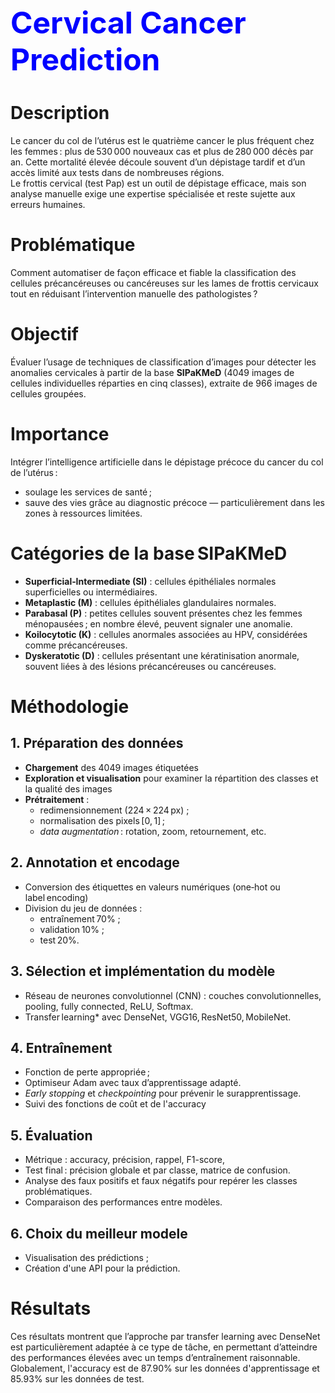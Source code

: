 <h1 style="color:blue; font-size: 48px;">Cervical Cancer Prediction</h1>

# Description
Le cancer du col de l’utérus est le quatrième cancer le plus fréquent chez les femmes : plus de 530 000 nouveaux cas et plus de 280 000 décès par an. Cette mortalité élevée découle souvent d’un dépistage tardif et d’un accès limité aux tests dans de nombreuses régions.  
Le frottis cervical (test Pap) est un outil de dépistage efficace, mais son analyse manuelle exige une expertise spécialisée et reste sujette aux erreurs humaines.

# Problématique
Comment automatiser de façon efficace et fiable la classification des cellules précancéreuses ou cancéreuses sur les lames de frottis cervicaux tout en réduisant l’intervention manuelle des pathologistes ?

# Objectif
Évaluer l’usage de techniques de classification d’images pour détecter les anomalies cervicales à partir de la base **SIPaKMeD** (4049 images de cellules individuelles réparties en cinq classes), extraite de 966 images de cellules groupées.

# Importance
Intégrer l’intelligence artificielle dans le dépistage précoce du cancer du col de l’utérus :
- soulage les services de santé ;
- sauve des vies grâce au diagnostic précoce — particulièrement dans les zones à ressources limitées.

# Catégories de la base SIPaKMeD
- **Superficial‑Intermediate (SI)** : cellules épithéliales normales superficielles ou intermédiaires.  
- **Metaplastic (M)** : cellules épithéliales glandulaires normales.  
- **Parabasal (P)** : petites cellules souvent présentes chez les femmes ménopausées ; en nombre élevé, peuvent signaler une anomalie.  
- **Koilocytotic (K)** : cellules anormales associées au HPV, considérées comme précancéreuses.  
- **Dyskeratotic (D)** : cellules présentant une kératinisation anormale, souvent liées à des lésions précancéreuses ou cancéreuses.

# Méthodologie

## 1. Préparation des données
- **Chargement** des 4049 images étiquetées
- **Exploration et visualisation** pour examiner la répartition des classes et la qualité des images  
- **Prétraitement** :  
  - redimensionnement (224 × 224 px) ;  
  - normalisation des pixels [0, 1] ;  
  - *data augmentation* : rotation, zoom, retournement, etc.

## 2. Annotation et encodage
- Conversion des étiquettes en valeurs numériques (one‑hot ou label encoding)
- Division du jeu de données :  
  - entraînement 70% ;  
  - validation 10% ;  
  - test 20%.

## 3. Sélection et implémentation du modèle
- Réseau de neurones convolutionnel (CNN) : couches convolutionnelles, pooling, fully connected, ReLU, Softmax.
- Transfer learning* avec DenseNet, VGG16, ResNet50, MobileNet.

## 4. Entraînement
- Fonction de perte appropriée ;
- Optimiseur Adam avec taux d’apprentissage adapté.  
- *Early stopping* et *checkpointing* pour prévenir le surapprentissage.  
- Suivi des fonctions de coût et de l'accuracy

## 5. Évaluation
- Métrique : accuracy, précision, rappel, F1-score,
- Test final : précision globale et par classe, matrice de confusion.  
- Analyse des faux positifs et faux négatifs pour repérer les classes problématiques.  
- Comparaison des performances entre modèles.

## 6. Choix du meilleur modele
- Visualisation des prédictions ;
- Création d'une API pour la prédiction.

# Résultats    
Ces résultats montrent que l’approche par transfer learning avec DenseNet est particulièrement adaptée à ce type de tâche, en permettant d’atteindre des performances élevées avec un temps d’entraînement raisonnable.
Globalement, l'accuracy est de 87.90% sur les données d'apprentissage et 85.93% sur les données de test.
